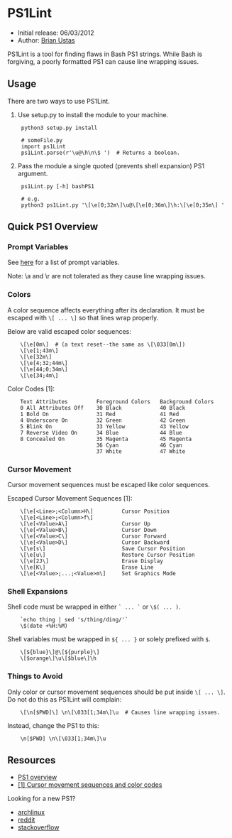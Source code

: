 # PS1Lint

- Initial release: 06/03/2012
- Author: [Brian Ustas](http://brianustas.com)

PS1Lint is a tool for finding flaws in Bash PS1 strings. While Bash is forgiving, a poorly formatted PS1 can cause line wrapping issues.

## Usage

There are two ways to use PS1Lint.

1. Use setup.py to install the module to your machine.

        python3 setup.py install

        # someFile.py
        import ps1Lint
        ps1Lint.parse(r'\u@\h\n\$ ')  # Returns a boolean.

2. Pass the module a single quoted (prevents shell expansion) PS1 argument.

        ps1Lint.py [-h] bashPS1

        # e.g.
        python3 ps1Lint.py '\[\e[0;32m\]\u@\[\e[0;36m\]\h:\[\e[0;35m\] '

## Quick PS1 Overview

### Prompt Variables

See [here](http://www.gnu.org/software/bash/manual/html_node/Printing-a-Prompt.html) for a list of prompt variables.

Note: \a and \r are not tolerated as they cause line wrapping issues.

### Colors

A color sequence affects everything after its declaration. It must be escaped with `\[ ... \]` so that lines wrap properly.

Below are valid escaped color sequences:

        \[\e[0m\]  # (a text reset--the same as \[\033[0m\])
        \[\e[1;43m\]
        \[\e[32m\]
        \[\e[4;32;44m\]
        \[\e[44;0;34m\]
        \[\e[34;4m\]

Color Codes [1]:

        Text Attributes         Foreground Colors   Background Colors
        0 All Attributes Off    30 Black            40 Black
        1 Bold On               31 Red              41 Red
        4 Underscore On         32 Green            42 Green
        5 Blink On              33 Yellow           43 Yellow
        7 Reverse Video On      34 Blue             44 Blue
        8 Concealed On          35 Magenta          45 Magenta
                                36 Cyan             46 Cyan
                                37 White            47 White

### Cursor Movement

Cursor movement sequences must be escaped like color sequences.

Escaped Cursor Movement Sequences [1]:

        \[\e[<Line>;<Column>H\]         Cursor Position
        \[\e[<Line>;<Column>f\]
        \[\e[<Value>A\]                 Cursor Up
        \[\e[<Value>B\]                 Cursor Down
        \[\e[<Value>C\]                 Cursor Forward
        \[\e[<Value>D\]                 Cursor Backward
        \[\e[s\]                        Save Cursor Position
        \[\e[u\]                        Restore Cursor Position
        \[\e[2J\]                       Erase Display
        \[\e[K\]                        Erase Line
        \[\e[<Value>;...;<Value>m\]     Set Graphics Mode

### Shell Expansions

Shell code must be wrapped in either `` ` ... ` `` or `\$( ... )`.

        `echo thing | sed 's/thing/ding/'`
        \$(date +%H:%M)

Shell variables must be wrapped in `${ ... }` or solely prefixed with `$`.

        \[${blue}\]@\[${purple}\]
        \[$orange\]\u\[$blue\]\h

### Things to Avoid

Only color or cursor movement sequences should be put inside `\[ ... \]`. Do not do this as PS1Lint will complain:

        \[\n[$PWD]\] \n\[\033[1;34m\]\u  # Causes line wrapping issues.

Instead, change the PS1 to this:

        \n[$PWD] \n\[\033[1;34m\]\u

## Resources

* [PS1 overview](http://www.ibm.com/developerworks/linux/library/l-tip-prompt/)
* [\[1\] Cursor movement sequences and color codes](http://ascii-table.com/ansi-escape-sequences.php)

Looking for a new PS1?
* [archlinux](https://bbs.archlinux.org/viewtopic.php?id=50885)
* [reddit](http://www.reddit.com/r/programming/comments/697cu/bash_users_what_do_you_have_for_your_ps1/)
* [stackoverflow](http://stackoverflow.com/questions/103857/what-is-your-favorite-bash-prompt)
